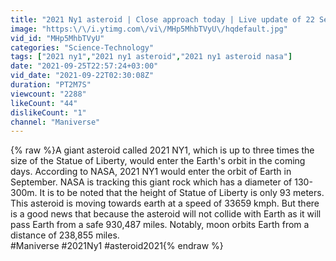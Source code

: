 ```yaml
---
title: "2021 Ny1 asteroid | Close approach today | Live update of 22 September 2021"
image: "https:\/\/i.ytimg.com\/vi\/MHp5MhbTVyU\/hqdefault.jpg"
vid_id: "MHp5MhbTVyU"
categories: "Science-Technology"
tags: ["2021 ny1","2021 ny1 asteroid","2021 ny1 asteroid nasa"]
date: "2021-09-25T22:57:24+03:00"
vid_date: "2021-09-22T02:30:08Z"
duration: "PT2M7S"
viewcount: "2288"
likeCount: "44"
dislikeCount: "1"
channel: "Maniverse"
---
```

{% raw %}A giant asteroid called 2021 NY1, which is up to three times the size of the Statue of Liberty, would enter the Earth's orbit in the coming days. According to NASA, 2021 NY1 would enter the orbit of Earth in September. NASA is tracking this giant rock which has a diameter of 130-300m. It is to be noted that the height of Statue of Liberty is only 93 meters. This asteroid is moving towards earth at a speed of 33659 kmph. But there is a good news that because the asteroid will not collide with Earth as it will pass Earth from a safe 930,487 miles. Notably, moon orbits Earth from a distance of 238,855 miles.<br />#Maniverse #2021Ny1 #asteroid2021{% endraw %}
